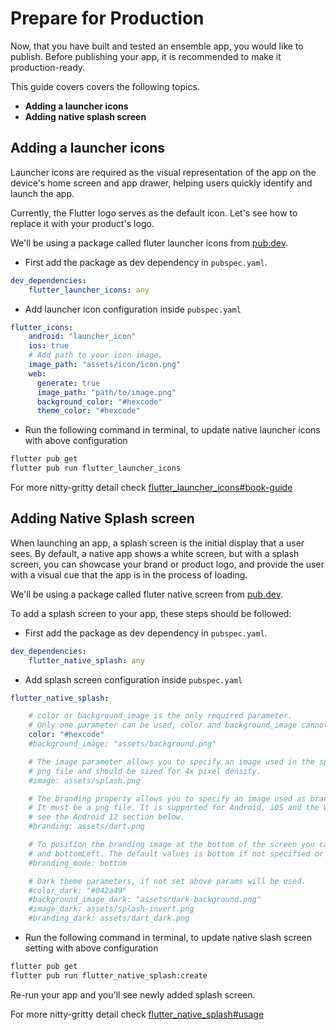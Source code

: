 # Prepare for Production

Now, that you have built and tested an ensemble app, you would like to publish. Before publishing your app, it is recommended to make it production-ready. 

This guide covers covers the following topics.

- **Adding a launcher icons**
- **Adding native splash screen** 

## Adding a launcher icons

Launcher icons are required as the visual representation of the app on the device's home screen and app drawer, helping users quickly identify and launch the app. 

Currently, the Flutter logo serves as the default icon. Let's see how to replace it with your product's logo.

We'll be using a package called fluter launcher icons from [pub.dev](https://pub.dev/packages/flutter_launcher_icons).

- First add the package as dev dependency in `pubspec.yaml`.
```yaml
dev_dependencies:
    flutter_launcher_icons: any
```

- Add launcher icon configuration inside `pubspec.yaml`
```yaml
flutter_icons:
    android: "launcher_icon"
    ios: true
    # Add path to your icon image.
    image_path: "assets/icon/icon.png"
    web:
      generate: true
      image_path: "path/to/image.png"
      background_color: "#hexcode"
      theme_color: "#hexcode"
```

- Run the following command in terminal, to update native launcher icons with above configuration
```bash
flutter pub get
flutter pub run flutter_launcher_icons
```

For more nitty-gritty detail check [flutter_launcher_icons#book-guide](https://pub.dev/packages/flutter_launcher_icons#book-guide)


## Adding Native Splash screen

When launching an app, a splash screen is the initial display that a user sees. By default, a native app shows a white screen, but with a splash screen, you can showcase your brand or product logo, and provide the user with a visual cue that the app is in the process of loading. 

We'll be using a package called fluter native screen from [pub.dev](https://pub.dev/packages/flutter_native_splash).

To add a splash screen to your app, these steps should be followed:

- First add the package as dev dependency in `pubspec.yaml`.
```yaml
dev_dependencies:
    flutter_native_splash: any
```

- Add splash screen configuration inside `pubspec.yaml`
```yaml
flutter_native_splash:

    # color or background_image is the only required parameter. 
    # Only one parameter can be used, color and background_image cannot both be set.
    color: "#hexcode"
    #background_image: "assets/background.png"

    # The image parameter allows you to specify an image used in the splash screen.  It must be a
    # png file and should be sized for 4x pixel density.
    #image: assets/splash.png

    # The branding property allows you to specify an image used as branding in the splash screen.
    # It must be a png file. It is supported for Android, iOS and the Web.  For Android 12,
    # see the Android 12 section below.
    #branding: assets/dart.png

    # To position the branding image at the bottom of the screen you can use bottom, bottomRight,
    # and bottomLeft. The default values is bottom if not specified or specified something else.
    #branding_mode: bottom

    # Dark theme parameters, if not set above params will be used.
    #color_dark: "#042a49"
    #background_image_dark: "assets/dark-background.png"
    #image_dark: assets/splash-invert.png
    #branding_dark: assets/dart_dark.png
```

- Run the following command in terminal, to update native slash screen setting with above configuration
```bash
flutter pub get
flutter pub run flutter_native_splash:create
```

Re-run your app and you'll see newly added splash screen. 

For more nitty-gritty detail check [flutter_native_splash#usage](https://pub.dev/packages/flutter_native_splash#usage)
